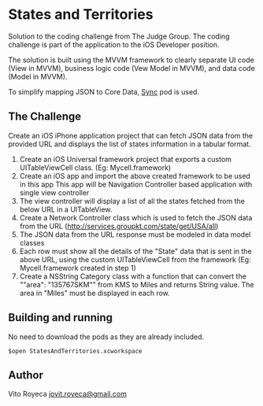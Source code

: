 # States and Territories

Solution to the coding challenge from The Judge Group. The coding challenge is part of the application to the iOS Developer position.

The solution is built using the MVVM framework to clearly separate UI code (View in MVVM), business logic code (Vew Model in MVVM), and data code (Model in MVVM).

To simplify mapping JSON to Core Data, [Sync](https://github.com/3lvis/Sync) pod is used.

## The Challenge
Create an iOS iPhone application project  that can fetch JSON data from the provided URL and displays the list of states information in a tabular format.

1. Create an iOS Universal framework project that exports a custom UITableViewCell class. (Eg: Mycell.framework)
2. Create an iOS app and import the above created framework to be used in this app
    This app will be Navigation Controller based application with single view controller
3. The view controller will display a list of all the states fetched from the below URL in a UITableView.
4. Create a Network Controller class which is used to fetch the JSON data from the URL (http://services.groupkt.com/state/get/USA/all)
5. The JSON data from the URL response must be modeled in data model classes
6. Each row must show all the details of the "State" data that is sent in the above URL, using the custom UITableViewCell from the framework (Eg: Mycell.framework created in step 1)
7. Create a NSString Category class with a function that can convert the ""area": "135767SKM"" from KMS to Miles and returns String value. The area in "Miles" must be displayed in each row.

## Building and running

No need to download the pods as they are already included.

```
$open StatesAndTerritories.xcworkspace
```

## Author
Vito Royeca
jovit.royeca@gmail.com
